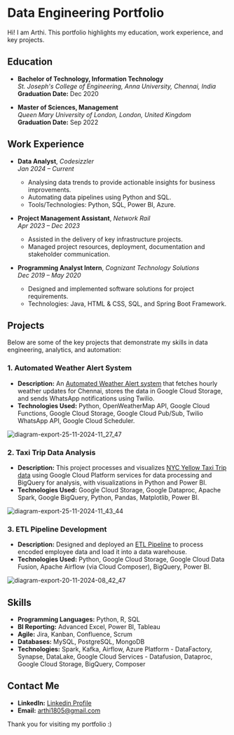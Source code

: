 # Data Engineering Portfolio

Hi! I am Arthi. This portfolio highlights my education, work experience, and key projects.  


## Education  
- **Bachelor of Technology, Information Technology**  
  *St. Joseph's College of Engineering, Anna University, Chennai, India*  
  **Graduation Date:** Dec 2020  

- **Master of Sciences, Management**  
  *Queen Mary University of London, London, United Kingdom*  
  **Graduation Date:** Sep 2022  


## Work Experience  
- **Data Analyst**, *Codesizzler*  
  *Jan 2024 – Current*  
  - Analysing data trends to provide actionable insights for business improvements.  
  - Automating data pipelines using Python and SQL.  
  - Tools/Technologies: Python, SQL, Power BI, Azure. 

- **Project Management Assistant**, *Network Rail*  
  *Apr 2023 – Dec 2023*  
  - Assisted in the delivery of key infrastructure projects.  
  - Managed project resources, deployment, documentation and stakeholder communication.  

- **Programming Analyst Intern**, *Cognizant Technology Solutions*  
  *Dec 2019 – May 2020*  
  - Designed and implemented software solutions for project requirements.  
  - Technologies: Java, HTML & CSS, SQL, and Spring Boot Framework.  


## Projects  
Below are some of the key projects that demonstrate my skills in data engineering, analytics, and automation:  

### **1. Automated Weather Alert System**  
- **Description:** An [Automated Weather Alert system](https://github.com/arthi-arumugam99/Weather-Alert-System) that fetches hourly weather updates for Chennai, stores the data in Google Cloud Storage, and sends WhatsApp notifications using Twilio.
- **Technologies Used:** Python, OpenWeatherMap API, Google Cloud Functions, Google Cloud Storage, Google Cloud Pub/Sub, Twilio WhatsApp API, Google Cloud Scheduler.

![diagram-export-25-11-2024-11_27_47](https://github.com/user-attachments/assets/cd100dd8-b016-4c13-8d66-70defc609af1)


### **2. Taxi Trip Data Analysis**  
- **Description:** This project processes and visualizes [NYC Yellow Taxi Trip data](https://github.com/arthi-arumugam99/Taxi-Data-Engineering-Project) using Google Cloud Platform services for data processing and BigQuery for analysis, with visualizations in Python and Power BI.
- **Technologies Used:** Google Cloud Storage, Google Dataproc, Apache Spark, Google BigQuery, Python, Pandas, Matplotlib, Power BI.

![diagram-export-25-11-2024-11_43_44](https://github.com/user-attachments/assets/aa82a665-8530-40f9-b79d-96aae367e7e7)


### **3. ETL Pipeline Development**  
- **Description:** Designed and deployed an [ETL Pipeline](https://github.com/arthi-arumugam99/ETL-Pipeline-Development) to process encoded employee data and load it into a data warehouse. 
- **Technologies Used:** Python, Google Cloud Storage, Google Cloud Data Fusion, Apache Airflow (via Cloud Composer), BigQuery, Power BI.<br>

![diagram-export-20-11-2024-08_42_47](https://github.com/user-attachments/assets/df319388-f817-48e8-94dd-dca543580f6f)


## Skills  
- **Programming Languages:** Python, R, SQL
- **BI Reporting:** Advanced Excel, Power BI, Tableau
- **Agile:** Jira, Kanban, Confluence, Scrum
- **Databases:** MySQL, PostgreSQL, MongoDB
- **Technologies:** Spark, Kafka, Airflow, Azure Platform - DataFactory, Synapse, DataLake, Google Cloud Services - Datafusion, Dataproc, Google Cloud Storage, BigQuery, Composer



## Contact Me  
- **LinkedIn:** [Linkedin Profile](https://www.linkedin.com/in/arthiarumugam99/)
- **Email:**    arthi1805@gmail.com 


Thank you for visiting my portfolio :)
